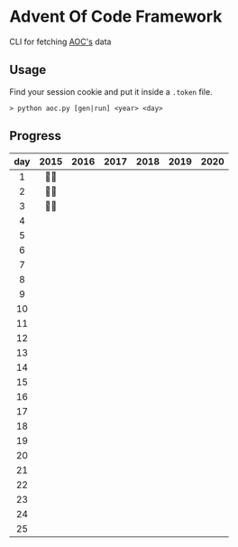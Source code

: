 # Advent Of Code Framework

CLI for fetching [AOC's](https://adventofcode.com/about) data

## Usage

Find your session cookie and put it inside a `.token` file.

```
> python aoc.py [gen|run] <year> <day>
```

## Progress

| day | 2015 | 2016 | 2017 | 2018 | 2019 | 2020 |
| :-: | :--: | :--: | :--: | :--: | :--: | :--: |
|  1  | 🌟🌟 |      |      |      |      |      |
|  2  | 🌟🌟 |      |      |      |      |      |
|  3  | 🌟🌟 |      |      |      |      |      |
|  4  |      |      |      |      |      |      |
|  5  |      |      |      |      |      |      |
|  6  |      |      |      |      |      |      |
|  7  |      |      |      |      |      |      |
|  8  |      |      |      |      |      |      |
|  9  |      |      |      |      |      |      |
| 10  |      |      |      |      |      |      |
| 11  |      |      |      |      |      |      |
| 12  |      |      |      |      |      |      |
| 13  |      |      |      |      |      |      |
| 14  |      |      |      |      |      |      |
| 15  |      |      |      |      |      |      |
| 16  |      |      |      |      |      |      |
| 17  |      |      |      |      |      |      |
| 18  |      |      |      |      |      |      |
| 19  |      |      |      |      |      |      |
| 20  |      |      |      |      |      |      |
| 21  |      |      |      |      |      |      |
| 22  |      |      |      |      |      |      |
| 23  |      |      |      |      |      |      |
| 24  |      |      |      |      |      |      |
| 25  |      |      |      |      |      |      |
